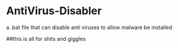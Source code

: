 # AntiVirus-Disabler
a .bat file that can disable anti viruses to allow malware be installed

##this is all for shits and giggles 
